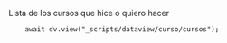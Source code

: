 Lista de los cursos que hice o quiero hacer
```dataviewjs
    await dv.view("_scripts/dataview/curso/cursos");
```
